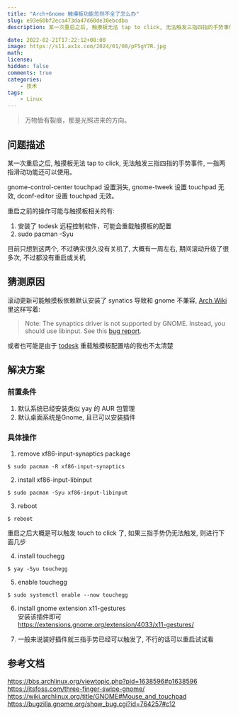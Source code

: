 ```yaml
---
title: "Arch+Gnome 触摸板功能忽然不全了怎么办"
slug: e93e60bf2eca473da47d60de30ebcdba
description: 某一次重启之后, 触摸板无法 tap to click, 无法触发三指四指的手势事件, 一指两指滑动功能还可以使用。以下记录修复过程。

date: 2022-02-21T17:22:12+08:00
image: https://s11.ax1x.com/2024/01/08/pFSgY7R.jpg
math: 
license: 
hidden: false
comments: true
categories:
    - 技术
tags:
    - Linux
---
```



> 万物皆有裂痕，那是光照进来的方向。



## 问题描述
某一次重启之后, 触摸板无法 tap to click, 无法触发三指四指的手势事件, 一指两指滑动功能还可以使用。

gnome-control-center touchpad 设置消失, gnome-tweek 设置 touchpad 无效, dconf-editor 设置 touchpad 无效。

重启之前的操作可能与触摸板相关的有:
1. 安装了 todesk 远程控制软件，可能会重载触摸板的配置
2. sudo pacman -Syu

目前只想到这两个, 不过确实很久没有关机了, 大概有一周左右, 期间滚动升级了很多次, 不过都没有重启或关机

## 猜测原因
滚动更新可能触摸板依赖默认安装了 synatics 导致和 gnome 不兼容, [Arch Wiki](https://wiki.archlinux.org/title/GNOME#Mouse_and_touchpad) 里这样写着:

> Note: The synaptics driver is not supported by GNOME. Instead, you should use libinput. See this [bug report](https://bugzilla.gnome.org/show_bug.cgi?id=764257#c12).

或者也可能是由于 [todesk](https://www.todesk.com/linux.html) 重载触摸板配置啥的我也不太清楚

## 解决方案

### 前置条件
1. 默认系统已经安装类似 yay 的 AUR 包管理
2. 默认桌面系统是Gnome, 且已可以安装插件

### 具体操作

1. remove xf86-input-synaptics package
```
$ sudo pacman -R xf86-input-synaptics
```

2. install xf86-input-libinput
```
$ sudo pacman -Syu xf86-input-libinput
```

3. reboot
```
$ reboot
```

重启之后大概是可以触发 touch to click 了, 如果三指手势仍无法触发, 则进行下面几步

4. install touchegg
```
$ yay -Syu touchegg
```

5. enable touchegg
```
$ sudo systemctl enable --now touchegg
```

6. install gnome extension x11-gestures  
   安装该插件即可  
   https://extensions.gnome.org/extension/4033/x11-gestures/

7. 一般来说装好插件就三指手势已经可以触发了, 不行的话可以重启试试看



## 参考文档
https://bbs.archlinux.org/viewtopic.php?pid=1638596#p1638596  
https://itsfoss.com/three-finger-swipe-gnome/  
https://wiki.archlinux.org/title/GNOME#Mouse_and_touchpad  
https://bugzilla.gnome.org/show_bug.cgi?id=764257#c12  
